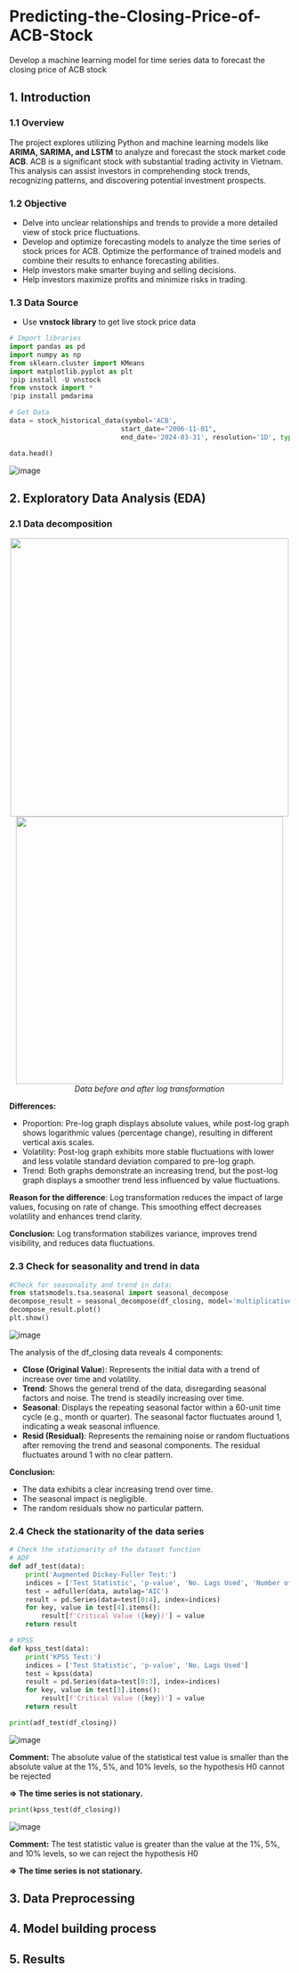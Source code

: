 # Predicting-the-Closing-Price-of-ACB-Stock
Develop a machine learning model for time series data to forecast the closing price of ACB stock

## 1. Introduction
### 1.1 Overview
The project explores utilizing Python and machine learning models like **ARIMA, SARIMA, and LSTM** to analyze and forecast the stock market code **ACB**. ACB is a significant stock with substantial trading activity in Vietnam. This analysis can assist investors in comprehending stock trends, recognizing patterns, and discovering potential investment prospects.

### 1.2 Objective
- Delve into unclear relationships and trends to provide a more detailed view of stock price fluctuations.
- Develop and optimize forecasting models to analyze the time series of stock prices for ACB.
  Optimize the performance of trained models and combine their results to enhance forecasting abilities.
- Help investors make smarter buying and selling decisions.
- Help investors maximize profits and minimize risks in trading.
  
### 1.3 Data Source 
- Use **vnstock library** to get live stock price data
```python
# Import libraries
import pandas as pd
import numpy as np
from sklearn.cluster import KMeans
import matplotlib.pyplot as plt
!pip install -U vnstock
from vnstock import *
!pip install pmdarima

# Get Data
data = stock_historical_data(symbol='ACB',
                            start_date="2006-11-01",
                            end_date='2024-03-31', resolution='1D', type='stock', beautify=True, decor=False, source='TCBS')

data.head()
```
![image](https://github.com/thanhloc81/Predicting-the-Closing-Price-of-ACB/assets/151768013/fefd8589-83ab-422a-9ec1-a0a0c5d3cf63)


## 2. Exploratory Data Analysis (EDA)
### 2.1 Data decomposition
<p align="center">
  <img src="https://github.com/thanhloc81/Predicting-the-Closing-Price-of-ACB/assets/151768013/8c86188e-21a2-4db3-be41-e12f9bf6eae4" width="500" /> 
  <img src="https://github.com/thanhloc81/Predicting-the-Closing-Price-of-ACB/assets/151768013/dae09575-db8c-4658-93c5-ff8c97329732" width="480" />
  <br><em>Data before and after log transformation</em>
</p>

**Differences:**
- Proportion: Pre-log graph displays absolute values, while post-log graph shows logarithmic values (percentage change), resulting in different vertical axis scales.
- Volatility: Post-log graph exhibits more stable fluctuations with lower and less volatile standard deviation compared to pre-log graph.
- Trend: Both graphs demonstrate an increasing trend, but the post-log graph displays a smoother trend less influenced by value fluctuations.

**Reason for the difference**: Log transformation reduces the impact of large values, focusing on rate of change. This smoothing effect decreases volatility and enhances trend clarity.

**Conclusion:** Log transformation stabilizes variance, improves trend visibility, and reduces data fluctuations.

### 2.3 Check for seasonality and trend in data
```python
#Check for seasonality and trend in data:
from statsmodels.tsa.seasonal import seasonal_decompose
decompose_result = seasonal_decompose(df_closing, model='multiplicative', period=60)
decompose_result.plot()
plt.show()
```
![image](https://github.com/thanhloc81/Predicting-the-Closing-Price-of-ACB/assets/151768013/e777cb41-d5f1-45cb-81f9-5172fb70a875)

The analysis of the df_closing data reveals 4 components:
- **Close (Original Value**): Represents the initial data with a trend of increase over time and volatility.
- **Trend**: Shows the general trend of the data, disregarding seasonal factors and noise. The trend is steadily increasing over time.
- **Seasonal**: Displays the repeating seasonal factor within a 60-unit time cycle (e.g., month or quarter). The seasonal factor fluctuates around 1, indicating a weak seasonal influence.
- **Resid (Residual)**: Represents the remaining noise or random fluctuations after removing the trend and seasonal components. The residual fluctuates around 1 with no clear pattern.

**Conclusion:**
- The data exhibits a clear increasing trend over time.
- The seasonal impact is negligible.
- The random residuals show no particular pattern.

### 2.4 Check the stationarity of the data series
```python
# Check the stationarity of the dataset function
# ADF
def adf_test(data):
    print('Augmented Dickey-Fuller Test:')
    indices = ['Test Statistic', 'p-value', 'No. Lags Used', 'Number of Observations Used']
    test = adfuller(data, autolag='AIC')
    result = pd.Series(data=test[0:4], index=indices)
    for key, value in test[4].items():
        result[f'Critical Value ({key})'] = value
    return result

# KPSS
def kpss_test(data):
    print('KPSS Test:')
    indices = ['Test Statistic', 'p-value', 'No. Lags Used']
    test = kpss(data)
    result = pd.Series(data=test[0:3], index=indices)
    for key, value in test[3].items():
        result[f'Critical Value ({key})'] = value
    return result
```
``` python
print(adf_test(df_closing))
```
![image](https://github.com/thanhloc81/Predicting-the-Closing-Price-of-ACB/assets/151768013/ea024872-9e79-482b-b638-63fc5f996a40)

**Comment:**
The absolute value of the statistical test value is smaller than the absolute value at the 1%, 5%, and 10% levels, so the hypothesis H0 cannot be rejected 

**=> The time series is not stationary.**

```python
print(kpss_test(df_closing))
```
![image](https://github.com/thanhloc81/Predicting-the-Closing-Price-of-ACB/assets/151768013/94adbc79-00fe-409b-ae8d-86cbeaba4011)

**Comment:** The test statistic value is greater than the value at the 1%, 5%, and 10% levels, so we can reject the hypothesis H0 

**=> The time series is not stationary.**

## 3. Data Preprocessing
###

## 4. Model building process

## 5. Results 
